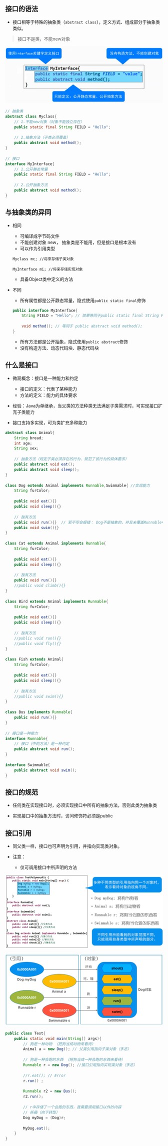 ## 接口的语法
- 接口相等于特殊的抽象类（`abstract class`），定义方式、组成部分于抽象类类似。
> 接口不是类，不能new对象

![](./image/接口语法.png)

```java
// 抽象类
abstract class Myclass{
    // 1.不能new对象（对象不能独立存在）
    public static final String FEILD = "Hello";

    // 2.抽象方法（子类必须覆盖）
    public abstract void method();
}

// 接口
interface MyInterface{
    // 1.公开静态常量
    public static final String FIELD = "Hello";

    // 2.公开抽象方法
    public abstract void method();
}
```

## 与抽象类的异同
- 相同
  * 可编译成字节码文件
  * 不能创建对象 new， 抽象类是不能用，但是接口是根本没有
  * 可以作为引用类型  
  ```
  Myclass mc; //将来存储子类对象

  MyInterface mi; //将来存储实现对象

  ```
  * 具备Object类中定义的方法

- 不同
  * 所有属性都是公开静态常量，隐式使用`public static final`修饰
  ```java
  public interface MyInterface{
      String FIELD = "Hello"; // 效果等同于public static final String FIELD = "Hello";

      void method(); // 等同于 public abstract void method();
  }
  ```
  * 所有方法都是公开抽象，隐式使用`public abstract`修饰
  * 没有构造方法、动态代码块、静态代码块

## 什么是接口
- 微观概念：接口是一种能力和约定
  * 接口的定义：代表了某种能力
  * 方法的定义：能力的具体要求

- 经验：Java为单继承，当父类的方法种类无法满足子类需求时，可实现接口扩充子类能力

- 接口支持多实现，可为类扩充多种能力

```java
abstract class Animal{
    String bread;
    int age;
    String sex;

    // 抽象方法（规定子类必须存在的行为、规范了该行为的具体要求）
    public abstract void eat();
    public abstract void sleep();
}

class Dog extends Animal implements Runnable,Swimmable{ //实现能力
    String furColor;

    public void eat(){}
    public void sleep(){}

    // 独有方法
    public void run(){}  // 若不写会报错： Dog不是抽象的，并且未覆盖Runnable中的抽象方法run();
    public void swim(){} 
}

class Cat extends Animal implements Runnable{
    String furColor;

    public void eat(){}
    public void sleep(){}

    // 独有方法
    public void run(){}
    //public void climb(){} 
}

class Bird extends Animal implements Runnable{
    String furColor;

    public void eat(){}
    public void sleep(){}

    // 独有方法
    //public void run(){}
    //public void fly(){} 
}

class Fish extends Animal{
    String furColor;

    public void eat(){}
    public void sleep(){}

    // 独有方法
    //public void swim(){}
}

class Bus implements Runnable{
    public void run(){}
}

// 接口是一种能力
interface Runnable{
    // 接口（中的方法）是一种约定
    public abstract void run();
}

interface Swimmable{
    public abstract void swim();
}
```

## 接口的规范
- 任何类在实现接口时，必须实现接口中所有的抽象方法，否则此类为抽象类

- 实现接口中的抽象方法时，访问修饰符必须是public

## 接口引用
- 同父类一样，接口也可声明为引用，并指向实现类对象。

- 注意：
  - 仅可调用接口中所声明的方法

![](./image/接口的多态.png)

![](./image/接口的多态11.png)

```java
public class Test{
    public static void main(String[] args){
        // 狗是一种动物 （把狗当成动物来看待）
        Animal a = new Dog(); // 父类引用指向子类对象（多态）

        // 狗是一种会跑的东西 （把狗当成一种会跑的东西来看待）
        Runnable r = new Dog(); //接口引用指向实现类对象（多态）
        
        //r.eat(); // Error
        r.run() ;

        Runnable r2 = new Bus();
        r2.run();

        // r中存储了一个会跑的东西，我需要调用接口以外的内容
        // 拆箱（向下转型）
        Dog myDog = (Dog)r;

        MyDog.eat();
    }
}
```